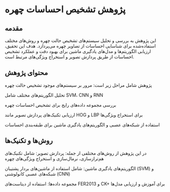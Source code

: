 # پژوهش تشخیص احساسات چهره

## مقدمه

این پژوهش به بررسی و تحلیل سیستم‌های تشخیص حالت چهره و روش‌های مختلف استفاده‌شده برای شناسایی احساسات از تصاویر چهره می‌پردازد. هدف این تحقیق، ارزیابی الگوریتم‌ها و مدل‌های یادگیری ماشین برای بهبود دقت و عملکرد تشخیص احساسات از طریق پردازش تصویر و استخراج ویژگی‌های مرتبط است.

## محتوای پژوهش

پژوهش شامل مراحل زیر است:
مرور بر سیستم‌های موجود تشخیص حالت چهره

تحلیل الگوریتم‌های مختلف شامل SVM، CNN و RNN

بررسی مجموعه داده‌های رایج برای تشخیص احساسات چهره

ارزیابی تکنیک‌های پردازش تصویر مانند HOG و LBP برای استخراج ویژگی‌ها

استفاده از شبکه‌های عصبی و الگوریتم‌های یادگیری ماشین برای طبقه‌بندی احساسات

## روش‌ها و تکنیک‌ها

در این پژوهش از روش‌های مختلفی از جمله:
پردازش تصویر: شامل تکنیک‌های هم‌ترازسازی، نرمال‌سازی و استخراج ویژگی‌های چهره

الگوریتم‌های یادگیری ماشین: شامل استفاده از ماشین‌های بردار پشتیبان (SVM) و شبکه‌های عصبی کانولوشنی (CNN)

مجموعه داده‌ها: استفاده از دیتاست‌های FER2013 و CK+ برای آموزش و ارزیابی مدل‌ها

